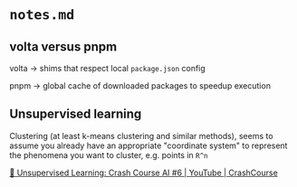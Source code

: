 # `notes.md`

## volta versus pnpm

volta -> shims that respect local `package.json` config

pnpm -> global cache of downloaded packages to speedup execution

## Unsupervised learning

Clustering (at least k-means clustering and similar methods), seems to assume you already have an appropriate "coordinate system" to represent the phenomena you want to cluster, e.g. points in `R^n`

[🍅 Unsupervised Learning: Crash Course AI #6 | YouTube | CrashCourse](https://www.youtube.com/watch?v=JnnaDNNb380)

